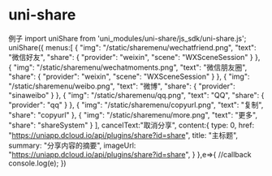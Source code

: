 # uni-share
例子
import uniShare from 'uni_modules/uni-share/js_sdk/uni-share.js';
uniShare({
	menus:[
		{
			"img": "/static/sharemenu/wechatfriend.png",
			"text": "微信好友",
			"share": {
				"provider": "weixin",
				"scene": "WXSceneSession"
			}
		},
		{
			"img": "/static/sharemenu/wechatmoments.png",
			"text": "微信朋友圈",
			"share": {
				"provider": "weixin",
				"scene": "WXSceneSession"
			}
		},
		{
			"img": "/static/sharemenu/weibo.png",
			"text": "微博",
			"share": {
				"provider": "sinaweibo"
			}
		},
		{
			"img": "/static/sharemenu/qq.png",
			"text": "QQ",
			"share": {
				"provider": "qq"
			}
		},
		{
			"img": "/static/sharemenu/copyurl.png",
			"text": "复制",
			"share": "copyurl"
		},
		{
			"img": "/static/sharemenu/more.png",
			"text": "更多",
			"share": "shareSystem"
		}
	],
	cancelText:"取消分享",
	content:{
		type: 0,
		href: "https://uniapp.dcloud.io/api/plugins/share?id=share",
		title: "主标题",
		summary: "分享内容的摘要",
		imageUrl: "https://uniapp.dcloud.io/api/plugins/share?id=share",
	}
},e=>{	//callback
	console.log(e);
})